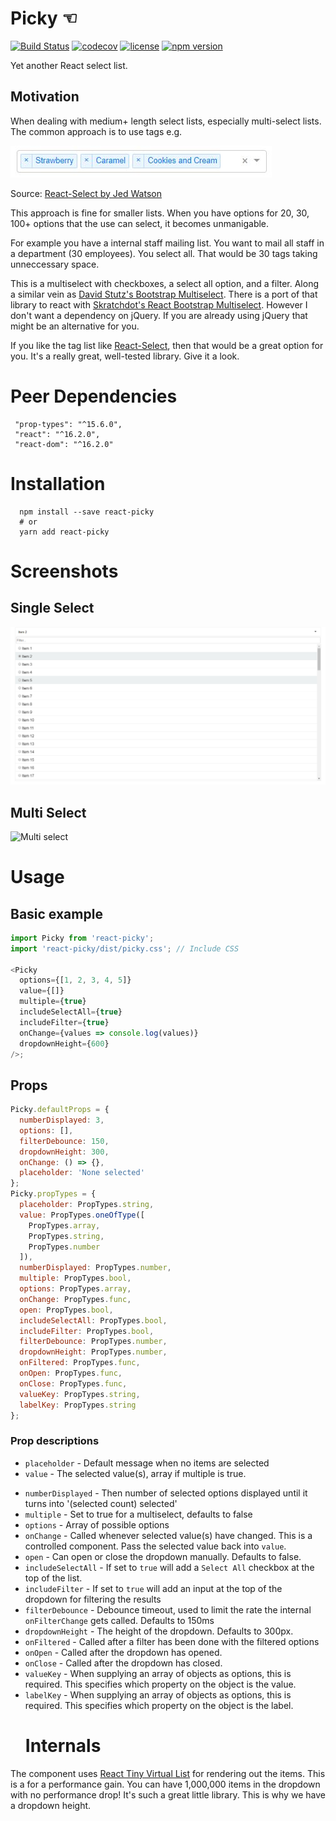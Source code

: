 # Picky ☜

[![Build Status](https://travis-ci.org/Aidurber/react-picky.svg?branch=master)](https://travis-ci.org/Aidurber/react-picky)
[![codecov](https://codecov.io/gh/Aidurber/react-picky/branch/master/graph/badge.svg)](https://codecov.io/gh/Aidurber/react-picky)
[![license](https://img.shields.io/github/license/aidurber/react-picky.svg)]()
[![npm version](https://badge.fury.io/js/react-picky.svg)](https://badge.fury.io/js/react-picky)

Yet another React select list.

## Motivation

When dealing with medium+ length select lists, especially multi-select lists. The common approach is to use tags e.g.

![Tag List](https://raw.githubusercontent.com/aidurber/react-picky/master/readme-tag-list.JPG)

Source: [React-Select by Jed Watson](https://github.com/JedWatson/react-select)

This approach is fine for smaller lists. When you have options for 20, 30, 100+ options that the use can select, it becomes unmanigable.

For example you have a internal staff mailing list. You want to mail all staff in a department (30 employees). You select all. That would be 30 tags taking unneccessary space.

This is a multiselect with checkboxes, a select all option, and a filter. Along a similar vein as [David Stutz's Bootstrap Multiselect](http://davidstutz.github.io/bootstrap-multiselect/). There is a port of that library to react with [Skratchdot's React Bootstrap Multiselect](https://github.com/skratchdot/react-bootstrap-multiselect). However I don't want a dependency on jQuery. If you are already using jQuery that might be an alternative for you.

If you like the tag list like [React-Select](https://github.com/JedWatson/react-select), then that would be a great option for you. It's a really great, well-tested library. Give it a look.

# Peer Dependencies

```
 "prop-types": "^15.6.0",
 "react": "^16.2.0",
 "react-dom": "^16.2.0"
```

# Installation

```
  npm install --save react-picky
  # or
  yarn add react-picky
```

# Screenshots

## Single Select

![Single select](https://raw.githubusercontent.com/aidurber/react-picky/master/readme-single-select.png)

## Multi Select

![Multi select](https://raw.githubusercontent.com/aidurber/react-picky/master/readme-mukti-select.jpg)

# Usage

## Basic example

```javascript
import Picky from 'react-picky';
import 'react-picky/dist/picky.css'; // Include CSS

<Picky
  options={[1, 2, 3, 4, 5]}
  value={[]}
  multiple={true}
  includeSelectAll={true}
  includeFilter={true}
  onChange={values => console.log(values)}
  dropdownHeight={600}
/>;
```

## Props

```javascript
Picky.defaultProps = {
  numberDisplayed: 3,
  options: [],
  filterDebounce: 150,
  dropdownHeight: 300,
  onChange: () => {},
  placeholder: 'None selected'
};
Picky.propTypes = {
  placeholder: PropTypes.string,
  value: PropTypes.oneOfType([
    PropTypes.array,
    PropTypes.string,
    PropTypes.number
  ]),
  numberDisplayed: PropTypes.number,
  multiple: PropTypes.bool,
  options: PropTypes.array,
  onChange: PropTypes.func,
  open: PropTypes.bool,
  includeSelectAll: PropTypes.bool,
  includeFilter: PropTypes.bool,
  filterDebounce: PropTypes.number,
  dropdownHeight: PropTypes.number,
  onFiltered: PropTypes.func,
  onOpen: PropTypes.func,
  onClose: PropTypes.func,
  valueKey: PropTypes.string,
  labelKey: PropTypes.string
};
```

### Prop descriptions

* `placeholder` - Default message when no items are selected
* `value` - The selected value(s), array if multiple is true.

- `numberDisplayed` - Then number of selected options displayed until it turns into '(selected count) selected'
- `multiple` - Set to true for a multiselect, defaults to false
- `options` - Array of possible options
- `onChange` - Called whenever selected value(s) have changed. This is a controlled component. Pass the selected value back into `value`.
- `open` - Can open or close the dropdown manually. Defaults to false.
- `includeSelectAll` - If set to `true` will add a `Select All` checkbox at the top of the list.
- `includeFilter` - If set to `true` will add an input at the top of the dropdown for filtering the results
- `filterDebounce` - Debounce timeout, used to limit the rate the internal `onFilterChange` gets called. Defaults to 150ms
- `dropdownHeight` - The height of the dropdown. Defaults to 300px.
- `onFiltered` - Called after a filter has been done with the filtered options
- `onOpen` - Called after the dropdown has opened.
- `onClose` - Called after the dropdown has closed.
- `valueKey` - When supplying an array of objects as options, this is required. This specifies which property on the object is the value.
- `labelKey` - When supplying an array of objects as options, this is required. This specifies which property on the object is the label.
  # Internals

The component uses [React Tiny Virtual List](https://github.com/clauderic/react-tiny-virtual-list) for rendering out the items. This is a for a performance gain. You can have 1,000,000 items in the dropdown with no performance drop! It's such a great little library. This is why we have a dropdown height.
